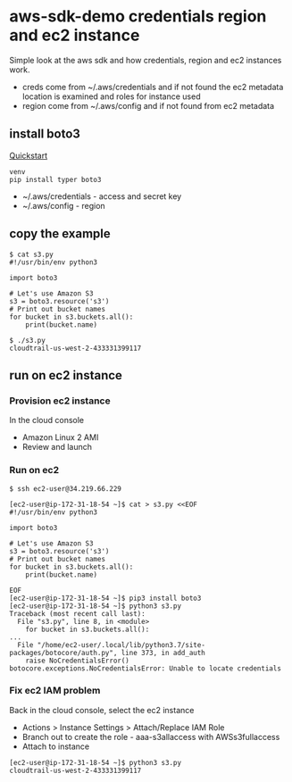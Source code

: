 # aws-sdk-demo credentials region and ec2 instance
Simple look at the aws sdk and how credentials, region and ec2 instances work.
- creds come from ~/.aws/credentials and if not found the ec2 metadata location is examined and roles for instance used
- region come from ~/.aws/config and if not found from ec2 metadata

## install boto3
[Quickstart](https://boto3.amazonaws.com/v1/documentation/api/latest/guide/quickstart.html#installation)
```
venv
pip install typer boto3
```
  - ~/.aws/credentials - access and secret key
  - ~/.aws/config - region

## copy the example

```
$ cat s3.py
#!/usr/bin/env python3

import boto3

# Let's use Amazon S3
s3 = boto3.resource('s3')
# Print out bucket names
for bucket in s3.buckets.all():
    print(bucket.name)

$ ./s3.py
cloudtrail-us-west-2-433331399117
```

## run on ec2 instance

### Provision ec2 instance
In the cloud console
- Amazon Linux 2 AMI
- Review and launch

### Run on ec2
```
$ ssh ec2-user@34.219.66.229

[ec2-user@ip-172-31-18-54 ~]$ cat > s3.py <<EOF
#!/usr/bin/env python3

import boto3

# Let's use Amazon S3
s3 = boto3.resource('s3')
# Print out bucket names
for bucket in s3.buckets.all():
    print(bucket.name)

EOF
[ec2-user@ip-172-31-18-54 ~]$ pip3 install boto3
[ec2-user@ip-172-31-18-54 ~]$ python3 s3.py
Traceback (most recent call last):
  File "s3.py", line 8, in <module>
    for bucket in s3.buckets.all():
...
  File "/home/ec2-user/.local/lib/python3.7/site-packages/botocore/auth.py", line 373, in add_auth
    raise NoCredentialsError()
botocore.exceptions.NoCredentialsError: Unable to locate credentials
```
### Fix ec2 IAM problem
Back in the cloud console, select the ec2 instance
- Actions > Instance Settings > Attach/Replace IAM Role
- Branch out to create the role - aaa-s3allaccess with AWSs3fullaccess
- Attach to instance
```
[ec2-user@ip-172-31-18-54 ~]$ python3 s3.py
cloudtrail-us-west-2-433331399117
```
